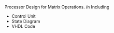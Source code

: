 Processor Design for Matrix Operations. /n
Including
  * Control Unit
  * State Diagram
  * VHDL Code
